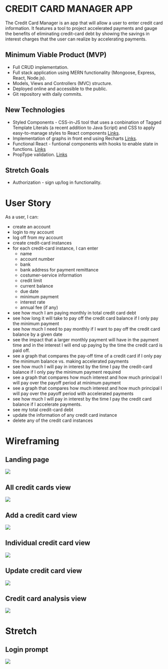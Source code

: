 # CREDIT CARD MANAGER APP
The Credit Card Manager is an app that will allow a user to enter credit card information. It features a tool to project accelerated payments and gauge the benefits of eliminating credit-card debt by showing the savings in interest charges that the user can realize by accelerating payments.

## Minimum Viable Product (MVP)
- Full CRUD implementation.
- Full stack application using MERN functionality (Mongoose, Express, React, Node.js).
- Models, Views and Controllers (MVC) structure.
- Deployed online and accessible to the public.
- Git repository with daily commits.

## New Technologies
- Styled Components - CSS-in-JS tool that uses a conbination of Tagged Template Literals (a recent addition to Java Script) and CSS to apply easy-to-manage styles to React components 
[Links](https://styled-components.com/).
- Implementation of graphs in front end using Recharts 
[Links](https://recharts.org/en-US).
- Functional React - funtional components with hooks to enable state in functions.
[Links](https://reactjs.org/docs/hooks-state.html)
- PropType validation.
[Links](https://reactjs.org/docs/typechecking-with-proptypes.html)

## Stretch Goals
- Authorization - sign up/log in functionality.

# User Story
As a user, I can:
- create an account
- login to my account
- log off from my account
- create credit-card instances 
- for each credit-card instance, I can enter 
    - name
    - account number
    - bank
    - bank address for payment remittance 
    - costumer-service information
    - credit limit
    - current balance
    - due date
    - minimum payment
    - interest rate
    - annual fee (if any)
- see how much I am paying monthly in total credit card debt
- see how long it will take to pay off the credit card balance if I only pay the minimum payment
- see how much I need to pay monthly if I want to pay off the credit card balance by a given date
- see the impact that a larger monthly payment will have in the payment time and in the interest I will end up paying by the time the credit card is paid off.
- see a graph that compares the pay-off time of a credit card if I only pay the minimum balance vs. making accelerated payments
- see how much I will pay in interest by the time I pay the credit-card balance if I only pay the minimum payment required
- see a graph that compares how much interest and how much principal I will pay over the payoff period at minimum payment
- see a graph that compares how much interest and how much principal I will pay over the payoff period with accelerated payments
- see how much I will pay in interest by the time I pay the credit card balance if I accelerate payments.
- see my total credit-card debt
- update the information of any credit card instance	
- delete any of the credit card instances

# Wireframing

## Landing page

![](./assets/images/ccm-landing.png)

## All credit cards view

![](./assets/images/ccm-allcc.png)

## Add a credit card view

![](./assets/images/ccm-addcc.png)

## Individual credit card view

![](./assets/images/ccm-ccview.png)

## Update credit card view

![](./assets/images/ccm-update.png)

## Credit card analysis view

![](./assets/images/ccm-analysis.png)

# Stretch

## Login prompt

![](./assets/images/ccm-login.png)
